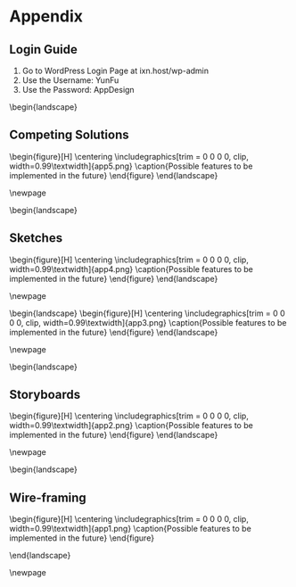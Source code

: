 
# Appendix

## Login Guide

1. Go to WordPress Login Page at ixn.host/wp-admin
2. Use the Username: YunFu
3. Use the Password: AppDesign


\begin{landscape}
## Competing Solutions
  \begin{figure}[H]
      \centering
      \includegraphics[trim = 0 0 0 0, clip, width=0.99\textwidth]{app5.png}
      \caption{Possible features to be implemented in the future}
 \end{figure}
 \end{landscape}

 \newpage


\begin{landscape}
## Sketches
 \begin{figure}[H]
      \centering
      \includegraphics[trim = 0 0 0 0, clip, width=0.99\textwidth]{app4.png}
      \caption{Possible features to be implemented in the future}
 \end{figure}
\end{landscape}

 \newpage

\begin{landscape}
 \begin{figure}[H]
      \centering
      \includegraphics[trim = 0 0 0 0, clip, width=0.99\textwidth]{app3.png}
      \caption{Possible features to be implemented in the future}
 \end{figure}
  \end{landscape}

\newpage


\begin{landscape}
## Storyboards
 \begin{figure}[H]
      \centering
      \includegraphics[trim = 0 0 0 0, clip, width=0.99\textwidth]{app2.png}
      \caption{Possible features to be implemented in the future}
 \end{figure}
  \end{landscape}

 \newpage



\begin{landscape}
## Wire-framing
\begin{figure}[H]
      \centering
      \includegraphics[trim = 0 0 0 0, clip, width=0.99\textwidth]{app1.png}
      \caption{Possible features to be implemented in the future}
 \end{figure}

 \end{landscape}

 \newpage









